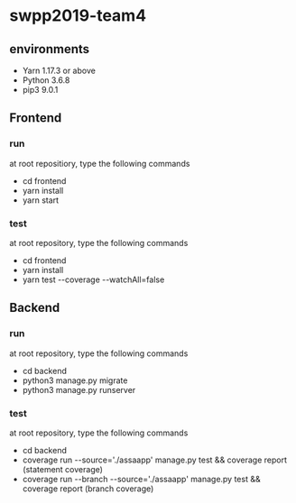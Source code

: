 # swpp2019-team4

## environments

* Yarn 1.17.3 or above
* Python 3.6.8
* pip3 9.0.1

## Frontend

### run
at root repositiory, type the following commands

* cd frontend
* yarn install
* yarn start

### test
at root repository, type the following commands

* cd frontend
* yarn install
* yarn test --coverage --watchAll=false

## Backend

### run
at root repository, type the following commands

* cd backend
* python3 manage.py migrate
* python3 manage.py runserver

### test
at root repository, type the following commands

* cd backend
* coverage run --source='./assaapp' manage.py test && coverage report (statement coverage)
* coverage run --branch --source='./assaapp' manage.py test && coverage report (branch coverage)